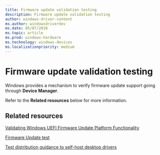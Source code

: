 ```yaml
---
title: Firmware update validation testing
description: Firmware update validation testing
author: windows-driver-content
ms.author: windowsdriverdev
ms.date: 05/07/2018
ms.topic: article
ms.prod: windows-hardware
ms.technology: windows-devices
ms.localizationpriority: medium
---
```




# Firmware update validation testing

Windows provides a mechanism to verify firmware update support going through **Device Manager**.

Refer to the **Related resources** below for more information.


## Related resources


[Validating Windows UEFI Firmware Update Platform Functionality](https://docs.microsoft.com/windows-hardware/manufacture/desktop/validating-windows-uefi-firmware-update-platform-functionality)

[Firmware Update test](https://msdn.microsoft.com/library/windows/hardware/jj124838)

[Test distribution guidance to self-host desktop drivers](https://docs.microsoft.com/windows-hardware/drivers/dashboard/publishing-for-test-distribution)




